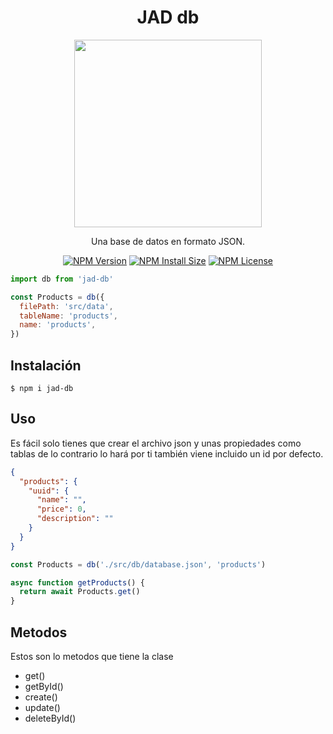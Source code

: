 <h1 align="center">JAD db</h1>
<p align="center">
<img src="https://i.ibb.co/Hzdn1RP/JAD.png" width="300">
</p>
<p align="center">
Una base de datos en formato JSON.
</p>
<div align="center">

[![NPM Version][npm-version-image]][npm-version-url]
[![NPM Install Size][npm-install-size-image]][npm-install-size-url]
[![NPM License][license-image]][license-url]

</div>

```js
import db from 'jad-db'

const Products = db({
  filePath: 'src/data',
  tableName: 'products',
  name: 'products',
})
```

## Instalación

```console
$ npm i jad-db
```

## Uso

Es fácil solo tienes que crear el archivo json y unas propiedades como tablas de lo contrario lo hará por ti también viene incluido un id por defecto.

```json
{
  "products": {
    "uuid": {
      "name": "",
      "price": 0,
      "description": ""
    }
  }
}
```

```js
const Products = db('./src/db/database.json', 'products')

async function getProducts() {
  return await Products.get()
}
```

## Metodos

Estos son lo metodos que tiene la clase

- get()
- getById()
- create()
- update()
- deleteById()

[npm-version-url]: https://www.npmjs.com/package/jad-db
[npm-version-image]: https://badgen.net/npm/v/jad-db
[npm-install-size-image]: https://packagephobia.com/badge?p=jad-db
[npm-install-size-url]: https://packagephobia.com/result?p=jad-db
[license-image]: https://badgen.net/npm/license/jad-db
[license-url]: https://github.com/json-as-db/json-as-db/blob/master/LICENSE
